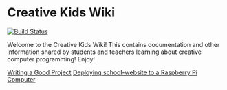 # Creative Kids Wiki
[![Build Status](https://travis-ci.org/CreativeKids/wiki.svg?branch=master)](https://travis-ci.org/CreativeKids/wiki)

Welcome to the Creative Kids Wiki! This contains documentation and other information shared by students and teachers learning about creative computer programming! Enjoy!

[Writing a Good Project](Writing_a_Good_Project.md)
[Deploying school-website to a Raspberry Pi Computer](Deploying_to_a_Raspberry_Pi.md)
